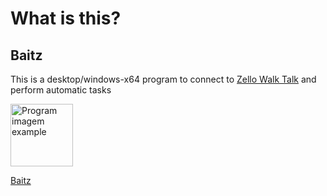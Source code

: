 # What is this?

## Baitz
This is a desktop/windows-x64 program to connect to [Zello Walk Talk](https://zello.com/) and perform automatic tasks

<img title="Program imagem example" width="100px" src="https://lh3.googleusercontent.com/-_TKbBI6iEY8/YDq64Q9W7GI/AAAAAAAAOeY/et5APD51DSklthaMgCg-vsKQzZovMBXhgCLcBGAsYHQ/banner-example.gif" target="_blank">

[Baitz]([https://zello.com/](https://github.com/Allanksr/baitz/releases/download/1.0.1/Baitz-1.0.1-win-x64.exe))
